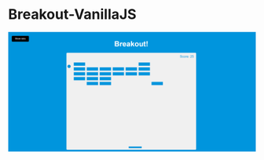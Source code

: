 # Breakout-VanillaJS

<img src="https://raw.githubusercontent.com/MayankMani00/Breakout-VanillaJS/master/Breakout.png"/>
